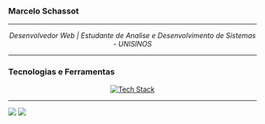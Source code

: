 ### Marcelo Schassot

---
<p align="center">
  <i>Desenvolvedor Web | Estudante de Analise e Desenvolvimento de Sistemas - UNISINOS</i>
</p>

---

### Tecnologias e Ferramentas 

<p align="center">
  <a href="https://skillicons.dev">
    <img src="https://skillicons.dev/icons?i=html,css,javascript,git,github,figma,linux" alt="Tech Stack"/>
  </a>
</p>

---
<div>
  <a href="https://www.linkedin.com/in/marcelo-c-schassot-angst-68ba00163/" target="_blank"><img src="https://img.shields.io/badge/LinkedIn-0077B5?style=for-the-badge&logo=linkedin&logoColor=white" target="_blank"></a>
  <a href="https://steamcommunity.com/profiles/76561198216974044/" target="_blank"><img src="https://img.shields.io/badge/Steam-000000?style=for-the-badge&logo=steam&logoColor=white" target="_blank"></a>
</div>



